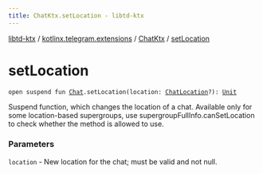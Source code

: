 ```yaml
---
title: ChatKtx.setLocation - libtd-ktx
---
```


[libtd-ktx](../../index.html) / [kotlinx.telegram.extensions](../index.html) / [ChatKtx](index.html) / [setLocation](./set-location.html)

# setLocation

`open suspend fun `[`Chat`](https://tdlibx.github.io/td/docs/org/drinkless/td/libcore/telegram/TdApi.Chat.html)`.setLocation(location: `[`ChatLocation`](https://tdlibx.github.io/td/docs/org/drinkless/td/libcore/telegram/TdApi.ChatLocation.html)`?): `[`Unit`](https://kotlinlang.org/api/latest/jvm/stdlib/kotlin/-unit/index.html)

Suspend function, which changes the location of a chat. Available only for some location-based
supergroups, use supergroupFullInfo.canSetLocation to check whether the method is allowed to use.

### Parameters

`location` - New location for the chat; must be valid and not null.